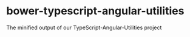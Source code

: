 # bower-typescript-angular-utilities
The minified output of our TypeScript-Angular-Utilities project
